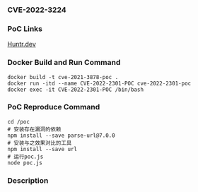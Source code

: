 ### CVE-2022-3224

### PoC Links 
[Huntr.dev](https://huntr.dev/bounties/a11c889b-ccff-4fea-9e29-963a23a63dd2/)

### Docker Build and Run Command
```shell
docker build -t cve-2021-3878-poc . 
docker run -itd --name CVE-2022-2301-POC cve-2022-2301-poc 
docker exec -it CVE-2022-2301-POC /bin/bash
```

### PoC Reproduce Command
```shell
cd /poc
# 安装存在漏洞的依赖
npm install --save parse-url@7.0.0
# 安装与之效果对比的工具
npm install --save url
# 运行poc.js
node poc.js
```

### Description




